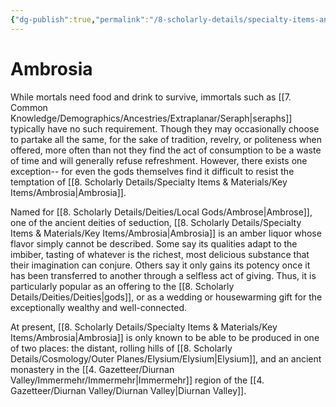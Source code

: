 ```yaml
---
{"dg-publish":true,"permalink":"/8-scholarly-details/specialty-items-and-materials/key-items/ambrosia/","noteIcon":""}
---
```


# Ambrosia

While mortals need food and drink to survive, immortals such as [[7. Common Knowledge/Demographics/Ancestries/Extraplanar/Seraph\|seraphs]] typically have no such requirement. Though they may occasionally choose to partake all the same, for the sake of tradition, revelry, or politeness when offered, more often than not they find the act of consumption to be a waste of time and will generally refuse refreshment. However, there exists one exception-- for even the gods themselves find it difficult to resist the temptation of [[8. Scholarly Details/Specialty Items & Materials/Key Items/Ambrosia\|Ambrosia]]. 

Named for [[8. Scholarly Details/Deities/Local Gods/Ambrose\|Ambrose]], one of the ancient deities of seduction, [[8. Scholarly Details/Specialty Items & Materials/Key Items/Ambrosia\|Ambrosia]] is an amber liquor whose flavor simply cannot be described. Some say its qualities adapt to the imbiber, tasting of whatever is the richest, most delicious substance that their imagination can conjure. Others say it only gains its potency once it has been transferred to another through a selfless act of giving. Thus, it is particularly popular as an offering to the [[8. Scholarly Details/Deities/Deities\|gods]], or as a wedding or housewarming gift for the exceptionally wealthy and well-connected. 

At present, [[8. Scholarly Details/Specialty Items & Materials/Key Items/Ambrosia\|Ambrosia]] is only known to be able to be produced in one of two places: the distant, rolling hills of [[8. Scholarly Details/Cosmology/Outer Planes/Elysium/Elysium\|Elysium]], and an ancient monastery in the [[4. Gazetteer/Diurnan Valley/Immermehr/Immermehr\|Immermehr]] region of the [[4. Gazetteer/Diurnan Valley/Diurnan Valley\|Diurnan Valley]]. 